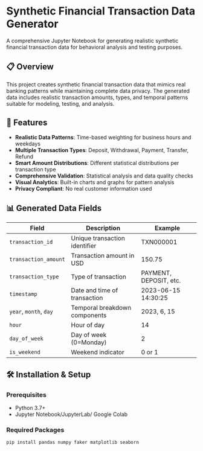 # Synthetic Financial Transaction Data Generator

A comprehensive Jupyter Notebook for generating realistic synthetic financial transaction data for behavioral analysis and testing purposes.

## 📋 Overview

This project creates synthetic financial transaction data that mimics real banking patterns while maintaining complete data privacy. The generated data includes realistic transaction amounts, types, and temporal patterns suitable for modeling, testing, and analysis.

## 🚀 Features

- **Realistic Data Patterns**: Time-based weighting for business hours and weekdays
- **Multiple Transaction Types**: Deposit, Withdrawal, Payment, Transfer, Refund
- **Smart Amount Distributions**: Different statistical distributions per transaction type
- **Comprehensive Validation**: Statistical analysis and data quality checks
- **Visual Analytics**: Built-in charts and graphs for pattern analysis
- **Privacy Compliant**: No real customer information used

## 📊 Generated Data Fields

| Field | Description | Example |
|-------|-------------|---------|
| `transaction_id` | Unique transaction identifier | TXN000001 |
| `transaction_amount` | Transaction amount in USD | 150.75 |
| `transaction_type` | Type of transaction | PAYMENT, DEPOSIT, etc. |
| `timestamp` | Date and time of transaction | 2023-06-15 14:30:25 |
| `year`, `month`, `day` | Temporal breakdown components | 2023, 6, 15 |
| `hour` | Hour of day | 14 |
| `day_of_week` | Day of week (0=Monday) | 2 |
| `is_weekend` | Weekend indicator | 0 or 1 |

## 🛠️ Installation & Setup

### Prerequisites
- Python 3.7+
- Jupyter Notebook/JupyterLab/ Google Colab

### Required Packages
```bash
pip install pandas numpy faker matplotlib seaborn

